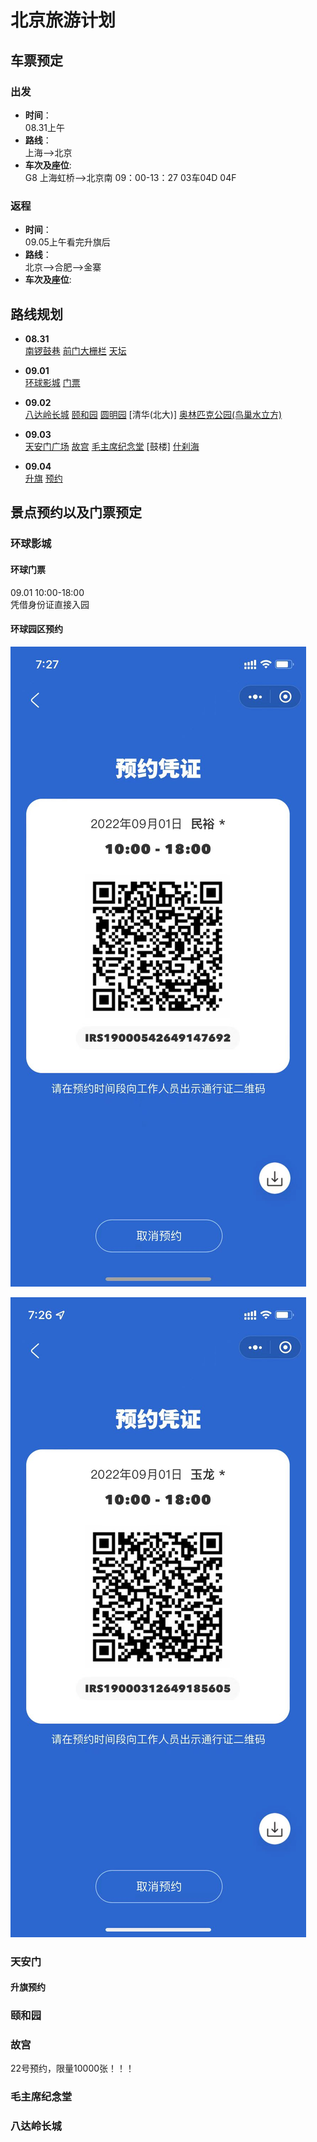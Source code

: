 # 北京旅游计划

## 车票预定

### 出发

- **时间**：  
08.31上午
- **路线**：  
上海——>北京
- **车次及座位**:  
G8 上海虹桥-->北京南
09：00-13：27
03车04D 04F

### 返程

- **时间**：  
09.05上午看完升旗后
- **路线**：  
北京——>合肥——>金寨
- **车次及座位**:  

## 路线规划

- **08.31**  
[南锣鼓巷](https://www.xiaohongshu.com/discovery/item/614b1c37000000000102ec10?source=question)
[前门大栅栏](http://z.mafengwo.cn/pandian/206245-1.html)
[天坛](http://www.mafengwo.cn/gonglve/ziyouxing/148963.html)
- **09.01**  
[环球影城](https://baijiahao.baidu.com/s?id=1710664637892660783&wfr=spider&for=pc) [门票](#环球门票)
- **09.02**  
[八达岭长城](https://www.jy135.com/lvxing/323024.html)
[颐和园](https://view.inews.qq.com/a/20220510A03D9G00)
[圆明园](https://zhuanlan.zhihu.com/p/419481741)
[清华(北大)]
[奥林匹克公园(鸟巢水立方)](https://www.sanjiangdai.com/lvyou/4128.html)

- **09.03**  
[天安门广场](http://www.k1u.com/jingdian/60229.html)
[故宫](https://baijiahao.baidu.com/s?id=1725271935933561474&wfr=spider&for=pc)
[毛主席纪念堂](http://cpc.people.com.cn/n1/2022/0704/c143528-32465636.html)
[鼓楼]
[什刹海](https://www.maigoo.com/citiao/103896.html)
- **09.04**  
[升旗](https://www.sohu.com/a/508550089_120099892) [预约](#升旗预约)

## 景点预约以及门票预定

### 环球影城

#### 环球门票

09.01 10:00-18:00  
凭借身份证直接入园

#### 环球园区预约

![小宝的预约码](../img/xiaobao1.jpg "小宝的预约码")

![老公的预约码](../img/laogong1.jpg "老公的预约码")

### 天安门

#### 升旗预约

### 颐和园

### 故宫

22号预约，限量10000张！！！

### 毛主席纪念堂

### 八达岭长城
